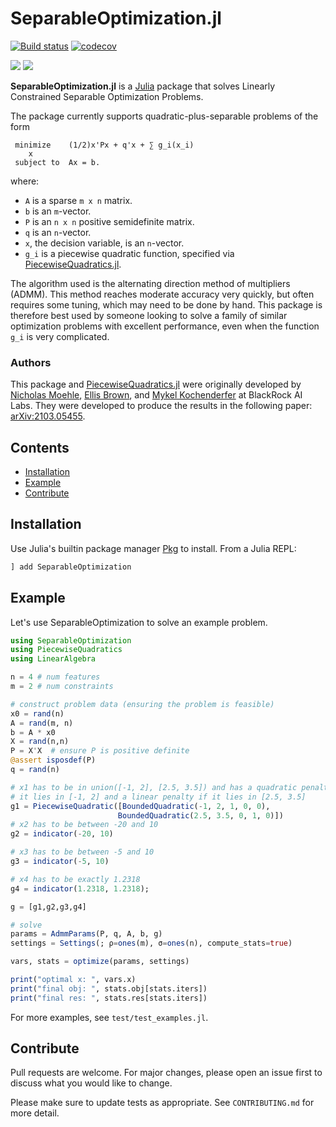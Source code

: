 # SeparableOptimization.jl

[![Build status](https://github.com/JuliaFirstOrder/SeparableOptimization.jl/actions/workflows/ci.yml/badge.svg?branch=main)](https://github.com/JuliaFirstOrder/SeparableOptimization.jl/actions?query=workflow%3ACI+branch%3Amain)
[![codecov](https://codecov.io/gh/JuliaFirstOrder/SeparableOptimization.jl/branch/main/graph/badge.svg?token=Cz8LGxvzwx)](https://codecov.io/gh/JuliaFirstOrder/SeparableOptimization.jl)

[![](https://img.shields.io/badge/docs-stable-blue.svg)](https://juliafirstorder.github.io/SeparableOptimization.jl/stable/)
[![](https://img.shields.io/badge/docs-dev-blue.svg)](https://juliafirstorder.github.io/SeparableOptimization.jl/dev/)


**SeparableOptimization.jl** is a [Julia](http://julialang.org) package that solves Linearly Constrained Separable Optimization Problems.


The package currently supports quadratic-plus-separable problems of the form

```
 minimize    (1/2)x'Px + q'x + ∑ g_i(x_i)
    x
 subject to  Ax = b.
```
where:
* `A` is a sparse `m x n` matrix.
* `b` is an `m`-vector.
* `P` is an `n x n` positive semidefinite matrix.
* `q` is an `n`-vector.
* `x`, the decision variable, is an `n`-vector.
* `g_i` is a piecewise quadratic function, specified via [PiecewiseQuadratics.jl](https://github.com/JuliaFirstOrder/PiecewiseQuadratics.jl).

The algorithm used is the alternating direction method of multipliers (ADMM).  This method reaches moderate accuracy very quickly, but often requires some tuning, which may need to be done by hand.  This package is therefore best used by someone looking to solve a family of similar optimization problems with excellent performance, even when the function `g_i` is very complicated.

### Authors
This package and [PiecewiseQuadratics.jl](https://github.com/JuliaFirstOrder/PiecewiseQuadratics.jl) were originally developed by [Nicholas Moehle](https://www.nicholasmoehle.com/), [Ellis Brown](http://ellisbrown.github.io), and [Mykel Kochenderfer](https://mykel.kochenderfer.com/) at BlackRock AI Labs.  They were developed to produce the results in the following paper: [arXiv:2103.05455](https://arxiv.org/abs/2103.05455).

## Contents
- [Installation](#installation)
- [Example](#example)
- [Contribute](#contribute)

## Installation
Use Julia's builtin package manager [Pkg](https://docs.julialang.org/en/v1/stdlib/Pkg/) to install.
From a Julia REPL:
```Julia
] add SeparableOptimization
```

## Example
Let's use SeparableOptimization to solve an example problem.

```Julia
using SeparableOptimization
using PiecewiseQuadratics
using LinearAlgebra

n = 4 # num features
m = 2 # num constraints

# construct problem data (ensuring the problem is feasible)
x0 = rand(n)
A = rand(m, n)
b = A * x0
X = rand(n,n)
P = X'X  # ensure P is positive definite
@assert isposdef(P)
q = rand(n)

# x1 has to be in union([-1, 2], [2.5, 3.5]) and has a quadratic penalty if
# it lies in [-1, 2] and a linear penalty if it lies in [2.5, 3.5]
g1 = PiecewiseQuadratic([BoundedQuadratic(-1, 2, 1, 0, 0),
                        BoundedQuadratic(2.5, 3.5, 0, 1, 0)])
# x2 has to be between -20 and 10
g2 = indicator(-20, 10)

# x3 has to be between -5 and 10
g3 = indicator(-5, 10)

# x4 has to be exactly 1.2318
g4 = indicator(1.2318, 1.2318);

g = [g1,g2,g3,g4]

# solve
params = AdmmParams(P, q, A, b, g)
settings = Settings(; ρ=ones(m), σ=ones(n), compute_stats=true)

vars, stats = optimize(params, settings)

print("optimal x: ", vars.x)
print("final obj: ", stats.obj[stats.iters])
print("final res: ", stats.res[stats.iters])
```
For more examples, see `test/test_examples.jl`.


## <a name="contribute"></a> Contribute
Pull requests are welcome. For major changes, please open an issue first to discuss what you would like to change.

Please make sure to update tests as appropriate.  See `CONTRIBUTING.md` for more detail.
